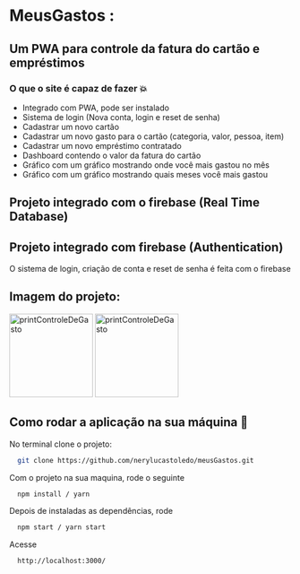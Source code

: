 # MeusGastos :

## Um PWA para controle da fatura do cartão e empréstimos


### O que o site é capaz de fazer 💥

- Integrado com PWA, pode ser instalado
- Sistema de login (Nova conta, login e reset de senha)
- Cadastrar um novo cartão
- Cadastrar um novo gasto para o cartão (categoria, valor, pessoa, item)
- Cadastrar um novo empréstimo contratado
- Dashboard contendo o valor da fatura do cartão
- Gráfico com um gráfico mostrando onde você mais gastou no mês
- Gráfico com um gráfico mostrando quais meses você mais gastou

## Projeto integrado com o firebase (Real Time Database)

## Projeto integrado com firebase (Authentication)
O sistema de login, criação de conta e reset de senha é feita com o firebase

## Imagem do projeto:
<div style={{display: "flex", justifyContent: "space-between"}}
     
 <img width="149" alt="printControleDeGasto" src="https://user-images.githubusercontent.com/20606664/188494691-7b832486-9208-4430-a48c-314cb4f4b0b0.jpg"/>

<img width="149" alt="printControleDeGasto" src="https://user-images.githubusercontent.com/20606664/188494715-4b83e261-2375-4265-a541-7434ee15c13a.jpg"/>

<img width="149" alt="printControleDeGasto" src="https://user-images.githubusercontent.com/20606664/188494650-5ec572bb-c864-4df9-834b-86ce0dc38432.png"/>   
     
</div>

## Como rodar a aplicação na sua máquina :rocket:

No terminal clone o projeto:

```sh
  git clone https://github.com/nerylucastoledo/meusGastos.git
```

Com o projeto na sua maquina, rode o seguinte

```sh
  npm install / yarn
```

Depois de instaladas as dependências, rode

```sh
  npm start / yarn start
```

Acesse

```sh
  http://localhost:3000/
```
